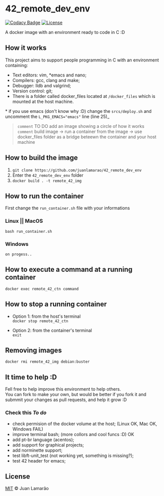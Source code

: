 # 42_remote_dev_env

[![Codacy Badge](https://api.codacy.com/project/badge/Grade/2c0045ab9e584b76b4cfdd8d69fcc041)](https://app.codacy.com/manual/juanlamarao/42_remote_dev_ambient?utm_source=github.com&utm_medium=referral&utm_content=juanlamarao/42_remote_dev_ambient&utm_campaign=Badge_Grade_Dashboard) [![License](http://img.shields.io/:license-mit-blue.svg?style=flat-square)](http://badges.mit-license.org)

A docker image with an environment ready to code in C :D

## How it works

This project aims to support people programming in C with an environment containing:
- Text editors: vim, \*emacs and nano;
- Compilers: gcc, clang and make;
- Debugger: lldb and valgrind;
- Version control: git;
- There is a folder called docker\_files located at `/docker_files` which is mounted at the host machine.

\* if you use emacs (don't know why :D) change the `srcs/deploy.sh` and uncomment the `L_PKG_EMACS="emacs"` line (line 25)_  

>	`comment` TO DO add an image showing a circle of how it works  
>	`comment` build image -> run a container from the image -> use docker_files folder as a bridge beteewn the container and your host machine

## How to build the image

1.	`git clone https://github.com/juanlamarao/42_remote_dev_env`
2.	Enter the `42_remote_dev_env` folder
3.	`docker build . -t remote_42_img`

## How to run the container

First change the `run_container.sh` file with your informations

### Linux || MacOS

`bash run_container.sh`

### Windows

`on progess..`

## How to execute a command at a running container

`docker exec remote_42_ctn command`

## How to stop a running container

- Option 1: from the host's terminal  
`docker stop remote_42_ctn`

- Option 2: from the container's terminal  
`exit`

## Removing images

`docker rmi remote_42_img debian:buster`

## It time to help :D

Fell free to help improve this environment to help others.  
You can fork to make your own, but would be better if you fork it and
submmit your changes as pull requests, and help it grow :D

### Check this _To do_

- check permision of the docker volume at the host; (Linux OK, Mac OK, Windows FAIL)
- improve terminal bash; (more collors and cool funcs :D) OK
- add pt-br language (acentos);
- add support for graphical projects;
- add norminette support;
- test libft-unit\_test (not working yet, something is missing?);
- test 42 header for emacs;

## License

[MIT](LICENSE) © Juan Lamarão

